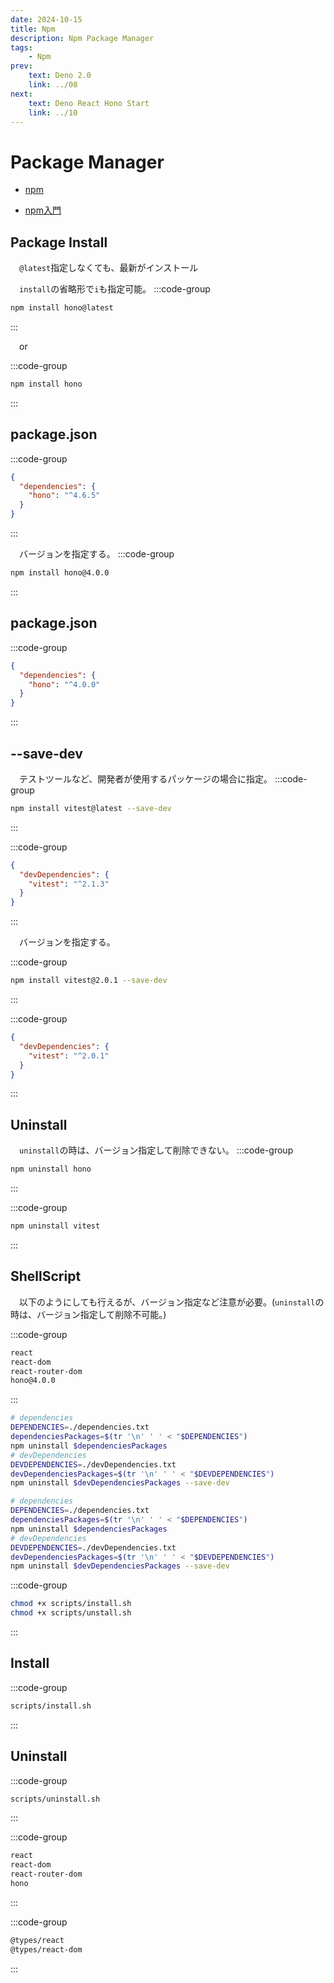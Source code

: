 ```yaml
---
date: 2024-10-15
title: Npm
description: Npm Package Manager
tags: 
    - Npm
prev:
    text: Deno 2.0
    link: ../08
next:
    text: Deno React Hono Start
    link: ../10
---
```


# Package Manager

* [npm](https://www.npmjs.com/)

* [npm入門](https://www.tohoho-web.com/ex/npm.html)

## Package Install

&emsp;`@latest`指定しなくても、最新がインストール

&emsp;`install`の省略形で`i`も指定可能。
:::code-group
```sh [npm]
npm install hono@latest
```
:::

&emsp;or

:::code-group
```sh [npm]
npm install hono
```
:::

## package.json
:::code-group
```json [package.json]
{
  "dependencies": {
    "hono": "^4.6.5"
  }
}
```
:::

&emsp;バージョンを指定する。
:::code-group
```sh [npm]
npm install hono@4.0.0
```
:::

## package.json
:::code-group
```json [package.json]
{
  "dependencies": {
    "hono": "^4.0.0"
  }
}
```
:::

## --save-dev

&emsp;テストツールなど、開発者が使用するパッケージの場合に指定。
:::code-group
```sh [npm]
npm install vitest@latest --save-dev
```
:::

:::code-group
```json [package.json]
{
  "devDependencies": {
    "vitest": "^2.1.3"
  }
}
```
:::

&emsp;バージョンを指定する。

:::code-group
```sh [npm]
npm install vitest@2.0.1 --save-dev
```
:::

:::code-group
```json [package.json]
{
  "devDependencies": {
    "vitest": "^2.0.1"
  }
}
```
:::

## Uninstall
&emsp;`uninstall`の時は、バージョン指定して削除できない。
:::code-group
```sh [npm]
npm uninstall hono
```
:::

:::code-group
```sh [npm]
npm uninstall vitest
```
:::


## ShellScript

&emsp;以下のようにしても行えるが、バージョン指定など注意が必要。(`uninstall`の時は、バージョン指定して削除不可能。)

:::code-group
```txt [dependencies.txt]
react
react-dom
react-router-dom
hono@4.0.0
```
:::

```sh
# dependencies
DEPENDENCIES=./dependencies.txt
dependenciesPackages=$(tr '\n' ' ' < "$DEPENDENCIES")
npm uninstall $dependenciesPackages
# devDependencies
DEVDEPENDENCIES=./devDependencies.txt
devDependenciesPackages=$(tr '\n' ' ' < "$DEVDEPENDENCIES")
npm uninstall $devDependenciesPackages --save-dev
```

```sh
# dependencies
DEPENDENCIES=./dependencies.txt
dependenciesPackages=$(tr '\n' ' ' < "$DEPENDENCIES")
npm uninstall $dependenciesPackages
# devDependencies
DEVDEPENDENCIES=./devDependencies.txt
devDependenciesPackages=$(tr '\n' ' ' < "$DEVDEPENDENCIES")
npm uninstall $devDependenciesPackages --save-dev
```

:::code-group
```sh
chmod +x scripts/install.sh
chmod +x scripts/unstall.sh
```
:::

## Install
:::code-group
```sh
scripts/install.sh
```
:::

## Uninstall
:::code-group
```sh
scripts/uninstall.sh
```
:::

:::code-group
```txt [dependencies.txt]
react
react-dom
react-router-dom
hono
```
:::

:::code-group
```txt [devDependencies.txt]
@types/react
@types/react-dom
```
:::
